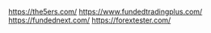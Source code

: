 https://the5ers.com/
https://www.fundedtradingplus.com/
https://fundednext.com/
https://forextester.com/